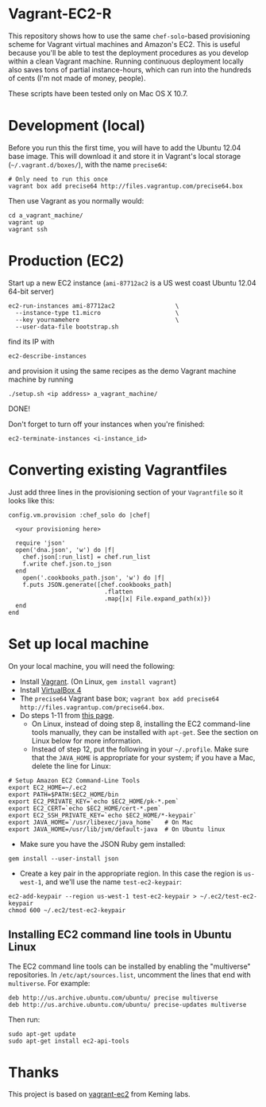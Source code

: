 # Vagrant-EC2-R

This repository shows how to use the same `chef-solo`-based provisioning scheme for Vagrant virtual machines and Amazon's EC2. This is useful because you'll be able to test the deployment procedures as you develop within a clean Vagrant machine. Running continuous deployment locally also saves tons of partial instance-hours, which can run into the hundreds of cents (I'm not made of money, people).

These scripts have been tested only on Mac OS X 10.7.

# Development (local)


Before you run this the first time, you will have to add the Ubuntu 12.04 base image. This will download it and store it in Vagrant's local storage (`~/.vagrant.d/boxes/`), with the name `precise64`:

    # Only need to run this once
    vagrant box add precise64 http://files.vagrantup.com/precise64.box

Then use Vagrant as you normally would:

    cd a_vagrant_machine/
    vagrant up
    vagrant ssh


# Production (EC2)

Start up a new EC2 instance (`ami-87712ac2` is a US west coast Ubuntu 12.04 64-bit server)

    ec2-run-instances ami-87712ac2                 \
      --instance-type t1.micro                     \
      --key yournamehere                           \
      --user-data-file bootstrap.sh

find its IP with

    ec2-describe-instances

and provision it using the same recipes as the demo Vagrant machine machine by running

    ./setup.sh <ip address> a_vagrant_machine/

DONE!

Don't forget to turn off your instances when you're finished:

    ec2-terminate-instances <i-instance_id>



# Converting existing Vagrantfiles

Just add three lines in the provisioning section of your `Vagrantfile` so it looks like this:

    config.vm.provision :chef_solo do |chef|

      <your provisioning here>

      require 'json'
      open('dna.json', 'w') do |f|
        chef.json[:run_list] = chef.run_list
        f.write chef.json.to_json
      end
        open('.cookbooks_path.json', 'w') do |f|
        f.puts JSON.generate([chef.cookbooks_path]
                               .flatten
                               .map{|x| File.expand_path(x)})
      end
    end


# Set up local machine

On your local machine, you will need the following:

* Install [Vagrant](http://vagrantup.com). (On Linux, `gem install vagrant`)
* Install [VirtualBox 4](http://www.virtualbox.org/wiki/Downloads)
* The `precise64` Vagrant base box; `vagrant box add precise64 http://files.vagrantup.com/precise64.box`.
* Do steps 1-11 from [this page](http://petterolsson.blogspot.com/2012/02/installing-amazon-ec2-api-tools-on-mac.html).
  * On Linux, instead of doing step 8, installing the EC2 command-line tools manually, they can be installed with `apt-get`. See the section on Linux below for more information.
  * Instead of step 12, put the following in your `~/.profile`. Make sure that the `JAVA_HOME` is appropriate for your system; if you have a Mac, delete the line for Linux:

```
# Setup Amazon EC2 Command-Line Tools
export EC2_HOME=~/.ec2
export PATH=$PATH:$EC2_HOME/bin
export EC2_PRIVATE_KEY=`echo $EC2_HOME/pk-*.pem`
export EC2_CERT=`echo $EC2_HOME/cert-*.pem`
export EC2_SSH_PRIVATE_KEY=`echo $EC2_HOME/*-keypair`
export JAVA_HOME=`/usr/libexec/java_home`   # On Mac
export JAVA_HOME=/usr/lib/jvm/default-java  # On Ubuntu linux
```

* Make sure you have the JSON Ruby gem installed:

```
gem install --user-install json
```

* Create a key pair in the appropriate region. In this case the region is `us-west-1`, and we'll use the name `test-ec2-keypair`:

```
ec2-add-keypair --region us-west-1 test-ec2-keypair > ~/.ec2/test-ec2-keypair
chmod 600 ~/.ec2/test-ec2-keypair
```

## Installing EC2 command line tools in Ubuntu Linux

The EC2 command line tools can be installed by enabling the "multiverse" repositories. In `/etc/apt/sources.list`, uncomment the lines that end with `multiverse`. For example:

    deb http://us.archive.ubuntu.com/ubuntu/ precise multiverse
    deb http://us.archive.ubuntu.com/ubuntu/ precise-updates multiverse

Then run:

    sudo apt-get update
    sudo apt-get install ec2-api-tools


# Thanks

This project is based on [vagrant-ec2](https://github.com/lynaghk/vagrant-ec2/) from Keming labs.